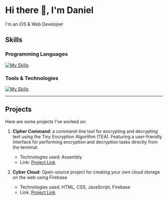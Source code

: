 # Hi there 👋, I'm Daniel

I'm an iOS & Web Developer


## Skills

### Programming Languages
[![My Skills](https://skillicons.dev/icons?i=swift,html,css,java&perline=4)](https://skillicons.dev)


### Tools & Technologies
[![My Skills](https://skillicons.dev/icons?i=git,github,figma,firebase&perline=4)](https://skillicons.dev)


---

## Projects

Here are some projects I've worked on:

1. **Cipher Command**:
   a command-line tool for encrypting and decrypting text using the Tiny Encryption Algorithm (TEA). Featuring a user-friendly interface for performing
   encryption and decryption tasks directly from the terminal.
   - Technologies used: Assembly
   - Link: [Project Link](https://chickenrei.github.io/CipherCommand)

3. **Cyber Cloud**: Open-source project for creating your own cloud storage on the web using Firebase
   - Technologies used: HTML, CSS, JavaScript, Firebase
   - Link: [Project Link](https://github.com/ChickenRei/Cyber-Cloud-OpenSource)
   
